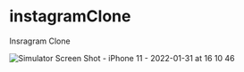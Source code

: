 # instagramClone
Insragram Clone

![Simulator Screen Shot - iPhone 11 - 2022-01-31 at 16 10 46](https://user-images.githubusercontent.com/55788161/151802023-4132aae8-997a-4cb9-a522-71a9df4b4542.png)
